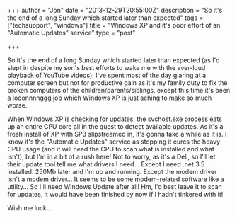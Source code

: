 +++
author = "Jon"
date = "2013-12-29T20:55:00Z"
description = "So it's the end of a long Sunday which started later than expected"
tags = ["techsupport", "windows"]
title = "Windows XP and it's poor effort of an \"Automatic Updates\" service"
type = "post"

+++

So it's the end of a long Sunday which started later than expected (as I'd slept in despite my son's best efforts to wake me with the ever-loud playback of YouTube videos). I've spent most of the day glaring at a computer screen but not for productive gain as it's my family duty to fix the broken computers of the children/parents/siblings, except this time it's been a looonnnnggg job which Windows XP is just aching to make so much worse.

When Windows XP is checking for updates, the svchost.exe process eats up an entire CPU core all in the quest to detect available updates. As it's a fresh install of XP with SP3 slipstreamed in, it's gonna take a while as it is. I know it's the "Automatic Updates" service as stopping it cures the heavy CPU usage (and it will need the CPU to scan what is installed and what isn't), but I'm in a bit of a rush here! Not to worry, as it's a Dell, so I'll let their update tool tell me what drivers I need... Except I need .net 3.5 installed. 250Mb later and I'm up and running. Except the modem driver isn't a modem driver... It seems to be some modem-related software like a utility... So I'll need Windows Update after all! Hm, I'd best leave it to scan for updates, it would have been finished by now if I hadn't tinkered with it!

Wish me luck...